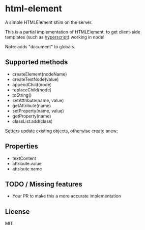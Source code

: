 # html-element

A simple HTMLElement shim on the server.

This is a partial implementation of HTMLElement, to get client-side templates
(such as [hyperscript](https://github.com/dominictarr/hyperscript)) working in node!

Note: adds "document" to globals.

## Supported methods

- createElement(nodeName)
- createTextNode(value)
- appendChild(node)
- replaceChild(node)
- toString()
- setAttribute(name, value)
- getAttribute(name)
- setProperty(name, value)
- getProperty(name)
- classList.add(class)

Setters update existing objects, otherwise create anew; 

## Properties

- textContent
- attribute.value
- attribute.name

## TODO / Missing features
- Your PR to make this a more accurate implementation


## License

MIT
